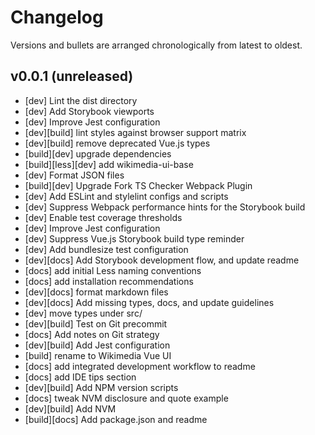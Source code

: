 # Changelog

Versions and bullets are arranged chronologically from latest to oldest.

## v0.0.1 (unreleased)

- [dev] Lint the dist directory
- [dev] Add Storybook viewports
- [dev] Improve Jest configuration
- [dev][build] lint styles against browser support matrix
- [dev][build] remove deprecated Vue.js types
- [build][dev] upgrade dependencies
- [build][less][dev] add wikimedia-ui-base
- [dev] Format JSON files
- [build][dev] Upgrade Fork TS Checker Webpack Plugin
- [dev] Add ESLint and stylelint configs and scripts
- [dev] Suppress Webpack performance hints for the Storybook build
- [dev] Enable test coverage thresholds
- [dev] Improve Jest configuration
- [dev] Suppress Vue.js Storybook build type reminder
- [dev] Add bundlesize test configuration
- [dev][docs] Add Storybook development flow, and update readme
- [docs] add initial Less naming conventions
- [docs] add installation recommendations
- [dev][docs] format markdown files
- [dev][docs] Add missing types, docs, and update guidelines
- [dev] move types under src/
- [dev][build] Test on Git precommit
- [docs] Add notes on Git strategy
- [dev][build] Add Jest configuration
- [build] rename to Wikimedia Vue UI
- [docs] add integrated development workflow to readme
- [docs] add IDE tips section
- [dev][build] Add NPM version scripts
- [docs] tweak NVM disclosure and quote example
- [dev][build] Add NVM
- [build][docs] Add package.json and readme
